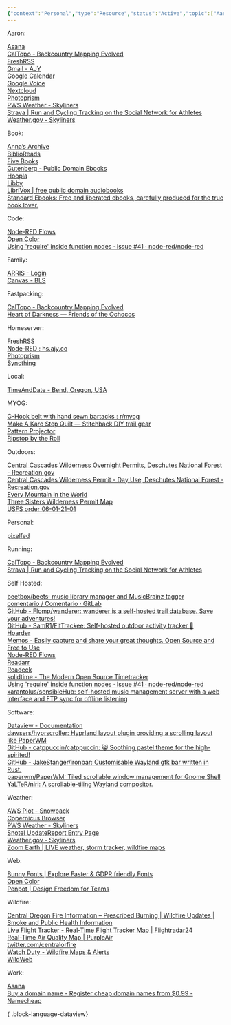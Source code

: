 ```yaml
---
{"context":"Personal","type":"Resource","status":"Active","topic":["Aaron"],"dateCreated":"2024-02-15","cssclasses":null,"dg-publish":true,"permalink":"/bookmarks/","dgPassFrontmatter":true}
---
```



- Aaron: 
    - [Asana](https://app.asana.com/0/home/1102553591857117)
    - [CalTopo - Backcountry Mapping Evolved](https://caltopo.com/)
    - [FreshRSS](https://hs.ajy.co/reader/i/)
    - [Gmail - AJY](https://mail.google.com/mail/u/1/#inbox)
    - [Google Calendar](https://calendar.google.com/calendar/r?pli=1)
    - [Google Voice](https://voice.google.com/u/0/messages)
    - [Nextcloud](https://hs.ajy.co/nextcloud/index.php/apps/dashboard)
    - [Photoprism](https://photoprism.ajy.co/)
    - [PWS Weather - Skyliners](https://www.pwsweather.com/station/mid/pc186)
    - [Strava | Run and Cycling Tracking on the Social Network for Athletes](https://strava.com/)
    - [Weather.gov - Skyliners](https://forecast.weather.gov/MapClick.php?lat=44.03489688686292&lon=-121.5152907371521)

- Book: 
    - [Anna’s Archive](https://annas-archive.org/search?lang=en&content=&ext=epub&sort=&q=)
    - [BiblioReads](https://biblioreads.eu.org/)
    - [Five Books](https://fivebooks.com/)
    - [Gutenberg - Public Domain Ebooks](https://www.gutenberg.org/)
    - [Hoopla](https://www.hoopladigital.com/)
    - [Libby](https://libbyapp.com/shelf)
    - [LibriVox | free public domain audiobooks](https://librivox.org/)
    - [Standard Ebooks: Free and liberated ebooks, carefully produced for the true book lover.](https://standardebooks.org/)

- Code: 
    - [Node-RED Flows](https://flows.nodered.org/)
    - [Open Color](https://yeun.github.io/open-color/)
    - [Using 'require' inside function nodes · Issue #41 · node-red/node-red](https://github.com/node-red/node-red/issues/41)

- Family: 
    - [ARRIS - Login](http://192.168.0.1/login.php)
    - [Canvas - BLS](https://bls.instructure.com/)

- Fastpacking: 
    - [CalTopo - Backcountry Mapping Evolved](https://caltopo.com/)
    - [Heart of Darkness — Friends of the Ochocos](https://web.archive.org/web/20190811203916/http://www.friendsoftheochocos.org/heart-of-darkness)

- Homeserver: 
    - [FreshRSS](https://hs.ajy.co/reader/i/)
    - [Node-RED : hs.ajy.co](https://hs.ajy.co/nodered/#flow/57c7bc596f3de6a9)
    - [Photoprism](https://photoprism.ajy.co/)
    - [Syncthing](http://localhost:8384/)

- Local: 
    - [TimeAndDate - Bend, Oregon, USA](https://www.timeanddate.com/worldclock/usa/bend)

- MYOG: 
    - [G-Hook belt with hand sewn bartacks : r/myog](https://www.reddit.com/r/myog/comments/1fbil1m/ghook_belt_with_hand_sewn_bartacks/)
    - [Make A Karo Step Quilt — Stitchback DIY trail gear](https://www.stitchbackgear.com/articles/make-karo-step-quilt)
    - [Pattern Projector](https://www.patternprojector.com/en)
    - [Ripstop by the Roll](https://ripstopbytheroll.com/)

- Outdoors: 
    - [Central Cascades Wilderness Overnight Permits, Deschutes National Forest - Recreation.gov](https://www.recreation.gov/permits/4675311)
    - [Central Cascades Wilderness Permit - Day Use, Deschutes National Forest - Recreation.gov](https://www.recreation.gov/ticket/facility/300009)
    - [Every Mountain in the World](http://everymountainintheworld.com/)
    - [Three Sisters Wilderness Permit Map](https://www.fs.usda.gov/Internet/FSE_DOCUMENTS/fseprd899716.pdf)
    - [USFS order 06-01-21-01](https://www.fs.usda.gov/nfs/11558/www/nepa/112932_FSPLT3_5615704.pdf)

- Personal: 
    - [pixelfed](https://pixelfed.social/i/web)

- Running: 
    - [CalTopo - Backcountry Mapping Evolved](https://caltopo.com/)
    - [Strava | Run and Cycling Tracking on the Social Network for Athletes](https://strava.com/)

- Self Hosted: 
    - [beetbox/beets: music library manager and MusicBrainz tagger](https://github.com/beetbox/beets)
    - [comentario / Comentario · GitLab](https://gitlab.com/comentario/comentario)
    - [GitHub - Flomp/wanderer: wanderer is a self-hosted trail database. Save your adventures!](https://github.com/Flomp/wanderer)
    - [GitHub - SamR1/FitTrackee: Self-hosted outdoor activity tracker :bicyclist:](https://github.com/SamR1/FitTrackee)
    - [Hoarder](https://hoarder.app/)
    - [Memos - Easily capture and share your great thoughts. Open Source and Free to Use](https://www.usememos.com/)
    - [Node-RED Flows](https://flows.nodered.org/)
    - [Readarr](https://readarr.com/)
    - [Readeck](https://readeck.org/en/)
    - [solidtime - The Modern Open Source Timetracker](https://www.solidtime.io/)
    - [Using 'require' inside function nodes · Issue #41 · node-red/node-red](https://github.com/node-red/node-red/issues/41)
    - [xarantolus/sensibleHub: self-hosted music management server with a web interface and FTP sync for offline listening](https://github.com/xarantolus/sensibleHub)

- Software: 
    - [Dataview - Documentation](https://blacksmithgu.github.io/obsidian-dataview/)
    - [dawsers/hyprscroller: Hyprland layout plugin providing a scrolling layout like PaperWM](https://github.com/dawsers/hyprscroller)
    - [GitHub - catppuccin/catppuccin: 😸 Soothing pastel theme for the high-spirited!](https://github.com/catppuccin/catppuccin#-ports-and-more)
    - [GitHub - JakeStanger/ironbar: Customisable Wayland gtk bar written in Rust.](https://github.com/JakeStanger/ironbar/)
    - [paperwm/PaperWM: Tiled scrollable window management for Gnome Shell](https://github.com/paperwm/PaperWM)
    - [YaLTeR/niri: A scrollable-tiling Wayland compositor.](https://github.com/YaLTeR/niri)

- Weather: 
    - [AWS Plot - Snowpack](https://nwcc-apps.sc.egov.usda.gov/awdb/basin-plots/POR/WTEQ/assocHUCor3/state_of_oregon.html)
    - [Copernicus Browser](https://browser.dataspace.copernicus.eu/?zoom=11&lat=44.03604&lng=-121.48164&dateMode=MOSAIC)
    - [PWS Weather - Skyliners](https://www.pwsweather.com/station/mid/pc186)
    - [Snotel UpdateReport Entry Page](https://wcc.sc.egov.usda.gov/reports/SelectUpdateReport.html)
    - [Weather.gov - Skyliners](https://forecast.weather.gov/MapClick.php?lat=44.03489688686292&lon=-121.5152907371521)
    - [Zoom Earth | LIVE weather, storm tracker, wildfire maps](https://zoom.earth/#view=44.2517,-120.3752,8z/layers=wind,fires,radar:off)

- Web: 
    - [Bunny Fonts | Explore Faster & GDPR friendly Fonts](https://fonts.bunny.net/)
    - [Open Color](https://yeun.github.io/open-color/)
    - [Penpot | Design Freedom for Teams](https://design.penpot.app/#/dashboard/team/c0ee57fd-603e-804a-8004-cd3fb46399fb/projects)

- Wildfire: 
    - [Central Oregon Fire Information – Prescribed Burning | Wildfire Updates | Smoke and Public Health Information](https://www.centraloregonfire.org/)
    - [Live Flight Tracker - Real-Time Flight Tracker Map | Flightradar24](https://www.flightradar24.com/44.04,-121.59/11)
    - [Real-Time Air Quality Map | PurpleAir](https://map.purpleair.com/1/i/lt/mAQI/a0/p604800/cC5#10.5/44.0353/-121.4749)
    - [twitter.com/centralorfire](https://twitter.com/centralorfire)
    - [Watch Duty - Wildfire Maps & Alerts](https://app.watchduty.org/)
    - [WildWeb](https://www.wildwebe.net/?dc_name=ORCOC)

- Work: 
    - [Asana](https://app.asana.com/0/home/1102553591857117)
    - [Buy a domain name - Register cheap domain names from $0.99 - Namecheap](https://www.namecheap.com/)


{ .block-language-dataview}

<script src="https://code.jquery.com/jquery-3.7.1.slim.min.js" integrity="sha256-kmHvs0B+OpCW5GVHUNjv9rOmY0IvSIRcf7zGUDTDQM8=" crossorigin="anonymous"></script>
<script>
jQuery(document).ready(function($) {
$("a[href^='http']").each(function() { $(this).css({ background: "url(https://www.google.com/s2/favicons?domain=" + this.hostname + ") left center no-repeat", "padding-left": "24px" }); }); });
</script>

<style>ul, ul li { list-style-type: none; padding-left: 0; margin-left: 0;} ul.block-language-dataview > li p { font-family: "Averia Serif Libre", serif; font-weight: bold; font-size: 1.75rem; margin-top: var(--typography-spacing-vertical); } ul.block-language-dataview > li:first-of-type p { margin-top: 0; }</style>
